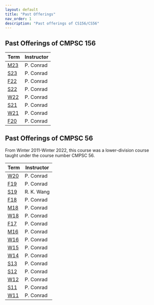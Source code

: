 ```yaml
---
layout: default
title: "Past Offerings"
nav_order: 1
description: "Past offerings of CS156/CS56"
---
```


## Past Offerings of CMPSC 156

| Term | Instructor |
|------|------------|
| [M23](https://ucsb-cs156.github.io/m23/) | P. Conrad |
| [S23](https://ucsb-cs156.github.io/s23/) | P. Conrad |
| [F22](https://ucsb-cs156.github.io/f22/) | P. Conrad |
| [S22](https://ucsb-cs156.github.io/s22/) | P. Conrad |
| [W22](https://ucsb-cs156.github.io/w22/) | P. Conrad |
| [S21](https://ucsb-cs156.github.io/s21/) | P. Conrad |
| [W21](https://ucsb-cs156.github.io/w21/) | P. Conrad |
| [F20](https://ucsb-cs156.github.io/f20/) | P. Conrad |

## Past Offerings of CMPSC 56

From Winter 2011-Winter 2022, this course was a lower-division course taught under the
course number CMPSC 56.

| Term | Instructor |
|------|------------|
| [W20](https://ucsb-cs56.github.io/w20/) | P. Conrad |
| [F19](https://ucsb-cs56.github.io/f19/) | P. Conrad |
| [S19](https://ucsb-cs56.github.io/s19/) | R. K. Wang |
| [F18](https://ucsb-cs56.github.io/f18/) | P. Conrad |
| [M18](https://ucsb-cs56-m18.github.io/)  | P. Conrad |
| [W18](https://ucsb-cs56-w18.github.io/) | P. Conrad |
| [F17](https://ucsb-cs56-f17.github.io/) | P. Conrad |
| [M16](https://ucsb-cs56-m16.github.io/) | P. Conrad |
| [W16](https://mw-mysql-01.herokuapp.com/index.php?title=Main_Page) | P. Conrad |
| [W15](https://mw-mysql-01.herokuapp.com/index.php?title=Main_Page) | P. Conrad |
| [W14](https://mw-mysql-01.herokuapp.com/index.php?title=Main_Page) | P. Conrad |
| [S13](http://www.cs.ucsb.edu/~pconrad/cs56/) | P. Conrad |
| [S12](http://www.cs.ucsb.edu/~pconrad/cs56/) | P. Conrad |
| [W12](http://www.cs.ucsb.edu/~pconrad/cs56/) | P. Conrad |
| [S11](http://www.cs.ucsb.edu/~pconrad/cs56/) | P. Conrad |
| [W11](http://www.cs.ucsb.edu/~pconrad/cs56/) | P. Conrad |
